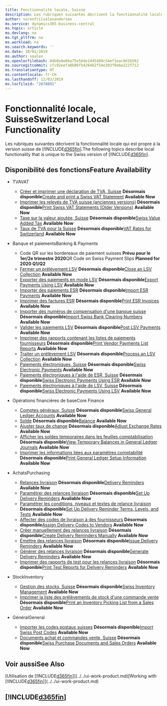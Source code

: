 ```yaml
---
title: Fonctionnalité locale, Suisse
description: Les rubriques suivantes décrivent la fonctionnalité locale de la version suisse de Business Central.
author: sorenfriisalexandersen
ms.service: dynamics365-business-central
ms.topic: article
ms.devlang: na
ms.tgt_pltfrm: na
ms.workload: na
ms.search.keywords: ''
ms.date: 10/01/2019
ms.author: soalex
ms.openlocfilehash: 84b0a9e66a75e5bde1d45409c54ef1eac0d1b562
ms.sourcegitcommit: cfc92eefa8b06fb426482f54e393f0e6e222f712
ms.translationtype: HT
ms.contentlocale: fr-CH
ms.lasthandoff: 12/03/2019
ms.locfileid: "2878801"
---
```

# <a name="switzerland-local-functionality"></a><span data-ttu-id="790f1-103">Fonctionnalité locale, Suisse</span><span class="sxs-lookup"><span data-stu-id="790f1-103">Switzerland Local Functionality</span></span>
<span data-ttu-id="790f1-104">Les rubriques suivantes décrivent la fonctionnalité locale qui est propre à la version suisse de [!INCLUDE[d365fin](../../includes/d365fin_md.md)].</span><span class="sxs-lookup"><span data-stu-id="790f1-104">The following topics describe local functionality that is unique to the Swiss version of [!INCLUDE[d365fin](../../includes/d365fin_md.md)].</span></span>  

## <a name="feature-availability"></a><span data-ttu-id="790f1-105">Disponibilité des fonctions</span><span class="sxs-lookup"><span data-stu-id="790f1-105">Feature Availability</span></span>

* <span data-ttu-id="790f1-106">TVA</span><span class="sxs-lookup"><span data-stu-id="790f1-106">VAT</span></span>
    * <span data-ttu-id="790f1-107">[Créer et imprimer une déclaration de TVA, Suisse](how-to-create-and-print-a-swiss-vat-statement.md) **Désormais disponible**</span><span class="sxs-lookup"><span data-stu-id="790f1-107">[Create and print a Swiss VAT Statement](how-to-create-and-print-a-swiss-vat-statement.md) **Available Now**</span></span>
    * <span data-ttu-id="790f1-108">[Imprimer les relevés de TVA suisse (anciennes versions)](how-to-print-swiss-vat-statements-older-version-.md) **Désormais disponible**</span><span class="sxs-lookup"><span data-stu-id="790f1-108">[Print Swiss VAT Statements (Older Versions)](how-to-print-swiss-vat-statements-older-version-.md) **Available Now**</span></span>
    * <span data-ttu-id="790f1-109">[Taxe sur la valeur ajoutée, Suisse](swiss-value-added-tax.md) **Désormais disponible**</span><span class="sxs-lookup"><span data-stu-id="790f1-109">[Swiss Value Added Tax](swiss-value-added-tax.md) **Available Now**</span></span>
    * <span data-ttu-id="790f1-110">[Taux de TVA pour la Suisse](vat-rates-for-switzerland.md) **Désormais disponible**</span><span class="sxs-lookup"><span data-stu-id="790f1-110">[VAT Rates for Switzerland](vat-rates-for-switzerland.md) **Available Now**</span></span>

* <span data-ttu-id="790f1-111">Banque et paiements</span><span class="sxs-lookup"><span data-stu-id="790f1-111">Banking & Payments</span></span>
    * <span data-ttu-id="790f1-112">Code QR sur les bordereaux de paiement suisses **Prévu pour le 1er/2e trimestre 2020**</span><span class="sxs-lookup"><span data-stu-id="790f1-112">QR Code on Swiss Payment Slips **Planned for 2020 Q1/Q2**</span></span>
    * <span data-ttu-id="790f1-113">[Fermer un prélèvement LSV](how-to-close-an-lsv-collection.md) **Désormais disponible**</span><span class="sxs-lookup"><span data-stu-id="790f1-113">[Close an LSV Collection](how-to-close-an-lsv-collection.md) **Available Now**</span></span>
    * <span data-ttu-id="790f1-114">[Exporter des paiements en mode LSV](how-to-export-payments-using-lsv.md) **Désormais disponible**</span><span class="sxs-lookup"><span data-stu-id="790f1-114">[Export Payments Using LSV](how-to-export-payments-using-lsv.md) **Available Now**</span></span>
    * <span data-ttu-id="790f1-115">[Importer des paiements ESR](how-to-import-esr-payments.md) **Désormais disponible**</span><span class="sxs-lookup"><span data-stu-id="790f1-115">[Import ESR Payments](how-to-import-esr-payments.md) **Available Now**</span></span>
    * <span data-ttu-id="790f1-116">[Imprimer des factures ESR](how-to-print-esr-invoices.md) **Désormais disponible**</span><span class="sxs-lookup"><span data-stu-id="790f1-116">[Print ESR Invoices](how-to-print-esr-invoices.md) **Available Now**</span></span>
    * <span data-ttu-id="790f1-117">[Importer des numéros de compensation d'une banque suisse](how-to-import-swiss-bank-clearing-numbers.md) **Désormais disponible**</span><span class="sxs-lookup"><span data-stu-id="790f1-117">[Import Swiss Bank Clearing Numbers](how-to-import-swiss-bank-clearing-numbers.md) **Available Now**</span></span>
    * <span data-ttu-id="790f1-118">[Valider les paiements LSV](how-to-post-lsv-payments.md) **Désormais disponible**</span><span class="sxs-lookup"><span data-stu-id="790f1-118">[Post LSV Payments](how-to-post-lsv-payments.md) **Available Now**</span></span>
    * <span data-ttu-id="790f1-119">[Imprimer des rapports contenant les listes de paiements fournisseurs](how-to-print-vendor-payments-list-reports.md) **Désormais disponible**</span><span class="sxs-lookup"><span data-stu-id="790f1-119">[Print Vendor Payments List Reports](how-to-print-vendor-payments-list-reports.md) **Available Now**</span></span>
    * <span data-ttu-id="790f1-120">[Traiter un prélèvement LSV](how-to-process-an-lsv-collection.md) **Désormais disponible**</span><span class="sxs-lookup"><span data-stu-id="790f1-120">[Process an LSV Collection](how-to-process-an-lsv-collection.md) **Available Now**</span></span>
    * <span data-ttu-id="790f1-121">[Paiements électroniques, Suisse](swiss-electronic-payments.md) **Désormais disponible**</span><span class="sxs-lookup"><span data-stu-id="790f1-121">[Swiss Electronic Payments](swiss-electronic-payments.md) **Available Now**</span></span>
    * <span data-ttu-id="790f1-122">[Paiements électroniques à l'aide de ESR, Suisse](swiss-electronic-payments-using-esr.md) **Désormais disponible**</span><span class="sxs-lookup"><span data-stu-id="790f1-122">[Swiss Electronic Payments Using ESR](swiss-electronic-payments-using-esr.md) **Available Now**</span></span>
    * <span data-ttu-id="790f1-123">[Paiements électroniques à l'aide de LSV, Suisse](swiss-electronic-payments-using-lsv-.md) **Désormais disponible**</span><span class="sxs-lookup"><span data-stu-id="790f1-123">[Swiss Electronic Payments Using LSV](swiss-electronic-payments-using-lsv-.md) **Available Now**</span></span>

* <span data-ttu-id="790f1-124">Opérations financières de base</span><span class="sxs-lookup"><span data-stu-id="790f1-124">Core Finance</span></span>
    * <span data-ttu-id="790f1-125">[Comptes généraux, Suisse](swiss-general-ledger-accounts.md) **Désormais disponible**</span><span class="sxs-lookup"><span data-stu-id="790f1-125">[Swiss General Ledger Accounts](swiss-general-ledger-accounts.md) **Available Now**</span></span>
    * <span data-ttu-id="790f1-126">[Solde](balance.md) **Désormais disponible**</span><span class="sxs-lookup"><span data-stu-id="790f1-126">[Balance](balance.md) **Available Now**</span></span>
    * <span data-ttu-id="790f1-127">[Ajuster taux de change](how-to-adjust-exchange-rates.md) **Désormais disponible**</span><span class="sxs-lookup"><span data-stu-id="790f1-127">[Adjust Exchange Rates](how-to-adjust-exchange-rates.md) **Available Now**</span></span>
    * <span data-ttu-id="790f1-128">[Afficher les soldes temporaires dans les feuilles comptabilisation](how-to-view-temporary-balances-in-general-ledger-journals.md) **Désormais disponible**</span><span class="sxs-lookup"><span data-stu-id="790f1-128">[View Temporary Balances in General Ledger Journals](how-to-view-temporary-balances-in-general-ledger-journals.md) **Available Now**</span></span>
    * <span data-ttu-id="790f1-129">[Imprimer les informations liées aux paramètres comptabilité](how-to-print-general-ledger-setup-information.md) **Désormais disponible**</span><span class="sxs-lookup"><span data-stu-id="790f1-129">[Print General Ledger Setup Information](how-to-print-general-ledger-setup-information.md) **Available Now**</span></span>

* <span data-ttu-id="790f1-130">Achats</span><span class="sxs-lookup"><span data-stu-id="790f1-130">Purchasing</span></span>
    * <span data-ttu-id="790f1-131">[Relances livraison](delivery-reminders.md) **Désormais disponible**</span><span class="sxs-lookup"><span data-stu-id="790f1-131">[Delivery Reminders](delivery-reminders.md) **Available Now**</span></span>
    * <span data-ttu-id="790f1-132">[Paramétrer des relances livraison](how-to-set-up-delivery-reminders.md) **Désormais disponible**</span><span class="sxs-lookup"><span data-stu-id="790f1-132">[Set Up Delivery Reminders](how-to-set-up-delivery-reminders.md) **Available Now**</span></span>
    * <span data-ttu-id="790f1-133">[Paramétrer les conditions, niveaux et textes de relance livraison](how-to-set-up-delivery-reminder-terms-levels-and-text.md) **Désormais disponible**</span><span class="sxs-lookup"><span data-stu-id="790f1-133">[Set Up Delivery Reminder Terms, Levels, and Texts](how-to-set-up-delivery-reminder-terms-levels-and-text.md) **Available Now**</span></span>
    * <span data-ttu-id="790f1-134">[Affecter des codes de livraison à des fournisseurs](how-to-assign-delivery-reminder-codes-to-vendors.md) **Désormais disponible**</span><span class="sxs-lookup"><span data-stu-id="790f1-134">[Assign Delivery Codes to Vendors](how-to-assign-delivery-reminder-codes-to-vendors.md) **Available Now**</span></span>
    * <span data-ttu-id="790f1-135">[Créer manuellement des relances livraison](how-to-create-delivery-reminders-manually.md) **Désormais disponible**</span><span class="sxs-lookup"><span data-stu-id="790f1-135">[Create Delivery Reminders Manually](how-to-create-delivery-reminders-manually.md) **Available Now**</span></span>
    * <span data-ttu-id="790f1-136">[Émettre des relances livraison](how-to-issue-delivery-reminders.md) **Désormais disponible**</span><span class="sxs-lookup"><span data-stu-id="790f1-136">[Issue Delivery Reminders](how-to-issue-delivery-reminders.md) **Available Now**</span></span>
    * <span data-ttu-id="790f1-137">[Générer des relances livraison](how-to-generate-delivery-reminders.md) **Désormais disponible**</span><span class="sxs-lookup"><span data-stu-id="790f1-137">[Generate Delivery Reminders](how-to-generate-delivery-reminders.md) **Available Now**</span></span>
    * <span data-ttu-id="790f1-138">[Imprimer des rapports de test pour les relances livraison](how-to-print-test-reports-for-delivery-reminders.md) **Désormais disponible**</span><span class="sxs-lookup"><span data-stu-id="790f1-138">[Print Test Reports for Delivery Reminders](how-to-print-test-reports-for-delivery-reminders.md) **Available Now**</span></span>

* <span data-ttu-id="790f1-139">Stock</span><span class="sxs-lookup"><span data-stu-id="790f1-139">Inventory</span></span>
    * <span data-ttu-id="790f1-140">[Gestion des stocks, Suisse](swiss-inventory-management.md) **Désormais disponible**</span><span class="sxs-lookup"><span data-stu-id="790f1-140">[Swiss Inventory Management](swiss-inventory-management.md) **Available Now**</span></span>
    * <span data-ttu-id="790f1-141">[Imprimer la liste des prélèvements de stock d'une commande vente](how-to-print-an-inventory-picking-list-from-a-sales-order.md) **Désormais disponible**</span><span class="sxs-lookup"><span data-stu-id="790f1-141">[Print an Inventory Picking List from a Sales Order](how-to-print-an-inventory-picking-list-from-a-sales-order.md) **Available Now**</span></span>

* <span data-ttu-id="790f1-142">Général</span><span class="sxs-lookup"><span data-stu-id="790f1-142">General</span></span>    
    * <span data-ttu-id="790f1-143">[Importer les codes postaux suisses](how-to-import-swiss-post-codes.md) **Désormais disponible**</span><span class="sxs-lookup"><span data-stu-id="790f1-143">[Import Swiss Post Codes](how-to-import-swiss-post-codes.md) **Available Now**</span></span>
    * <span data-ttu-id="790f1-144">[Documents achat et commandes vente, Suisse](swiss-purchase-documents-and-sales-documents.md) **Désormais disponible**</span><span class="sxs-lookup"><span data-stu-id="790f1-144">[Swiss Purchase Documents and Sales Orders](swiss-purchase-documents-and-sales-documents.md) **Available Now**</span></span>

## <a name="see-also"></a><span data-ttu-id="790f1-145">Voir aussi</span><span class="sxs-lookup"><span data-stu-id="790f1-145">See Also</span></span>
<span data-ttu-id="790f1-146">[Utilisation de [!INCLUDE[d365fin](../../includes/d365fin_md.md)]](../../ui-work-product.md)</span><span class="sxs-lookup"><span data-stu-id="790f1-146">[Working with [!INCLUDE[d365fin](../../includes/d365fin_md.md)]](../../ui-work-product.md)</span></span>

## [!INCLUDE[d365fin](../../includes/free_trial_md.md)]  
